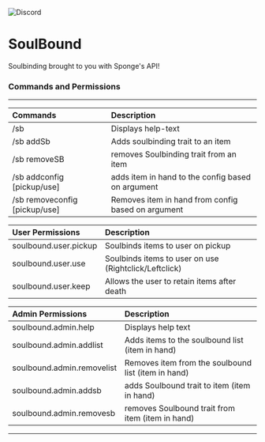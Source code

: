 ![Discord](https://img.shields.io/discord/360327589287559178?label=Discord&style=flat-square)
# SoulBound
Soulbinding brought to you with Sponge's API!

### Commands and Permissions
---------
|Commands | Description                                                          |
|:--------|:---------------------------------------------------------------------|
|/sb                          |Displays help-text                                |
|/sb addSb                    |Adds soulbinding trait to an item                 |
|/sb removeSB                 |removes Soulbinding trait from an item            |
|/sb addconfig [pickup/use]   |adds item in hand to the config based on argument |
|/sb removeconfig [pickup/use]|Removes item in hand from config based on argument|
 
|User Permissions     |Description                                          |
|:--------------------|:----------------------------------------------------|
|soulbound.user.pickup|Soulbinds items to user on pickup                    |
|soulbound.user.use   |Soulbinds items to user on use (Rightclick/Leftclick)|
|soulbound.user.keep  |Allows the user to retain items after death          |

|Admin Permissions         |Description                                          |
|:-------------------------|:----------------------------------------------------|
|soulbound.admin.help      |Displays help text                                   |
|soulbound.admin.addlist   | Adds items to the soulbound list (item in hand)     |
|soulbound.admin.removelist|Removes item from the soulbound list (item in hand)  |
|soulbound.admin.addsb     | adds Soulbound trait to item (item in hand)         |
|soulbound.admin.removesb  | removes Soulbound trait from item (item in hand)    |
----------
